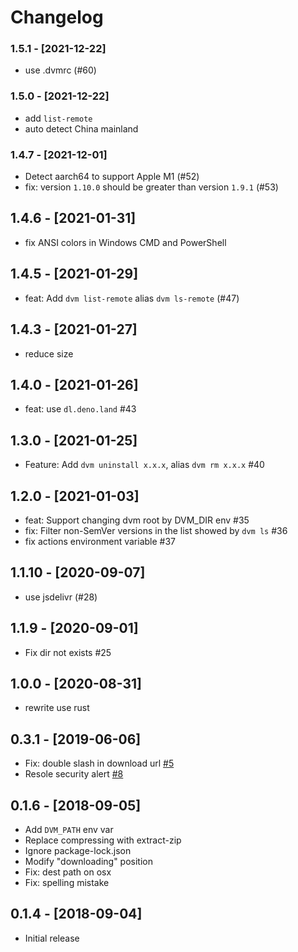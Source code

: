 # Changelog

### 1.5.1 - [2021-12-22]

- use .dvmrc (#60)

### 1.5.0 - [2021-12-22]

- add `list-remote`
- auto detect China mainland

### 1.4.7 - [2021-12-01]

- Detect aarch64 to support Apple M1 (#52)
- fix: version `1.10.0` should be greater than version `1.9.1` (#53)

## 1.4.6 - [2021-01-31]

- fix ANSI colors in Windows CMD and PowerShell

## 1.4.5 - [2021-01-29]

- feat: Add `dvm list-remote` alias `dvm ls-remote` (#47)

## 1.4.3 - [2021-01-27]

- reduce size

## 1.4.0 - [2021-01-26]

- feat: use `dl.deno.land` #43

## 1.3.0 - [2021-01-25]

- Feature: Add `dvm uninstall x.x.x`, alias `dvm rm x.x.x` #40

## 1.2.0 - [2021-01-03]

- feat: Support changing dvm root by DVM_DIR env #35
- fix: Filter non-SemVer versions in the list showed by `dvm ls` #36
- fix actions environment variable #37

## 1.1.10 - [2020-09-07]

- use jsdelivr (#28)

## 1.1.9 - [2020-09-01]

- Fix dir not exists #25

## 1.0.0 - [2020-08-31]

- rewrite use rust

## 0.3.1 - [2019-06-06]

- Fix: double slash in download url [#5](https://github.com/justjavac/dvm/pull/5)
- Resole security alert [#8](https://github.com/justjavac/dvm/pull/8)

## 0.1.6 - [2018-09-05]

- Add `DVM_PATH` env var
- Replace compressing with extract-zip
- Ignore package-lock.json
- Modify "downloading" position
- Fix: dest path on osx
- Fix: spelling mistake

## 0.1.4 - [2018-09-04]

- Initial release
